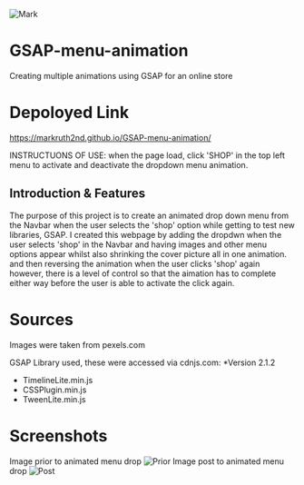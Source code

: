 ![Mark](https://img.shields.io/badge/Mark-Contributed-blueviolet)

# GSAP-menu-animation
Creating multiple animations using GSAP for an online store

# Depoloyed Link
https://markruth2nd.github.io/GSAP-menu-animation/

INSTRUCTUONS OF USE: when the page load, click 'SHOP' in the top left menu to activate and deactivate the dropdown menu animation.


## Introduction & Features

The purpose of this project is to create an animated drop down menu from the Navbar when the user selects the 'shop' option while getting to test new libraries, GSAP. I created this webpage by adding the dropdwn when the user selects 'shop' in the Navbar and having images and other menu options appear whilst also shrinking the cover picture all in one animation. and then reversing the animation when the user clicks 'shop' again however, there is a level of control so that the aimation has to complete either way before the user is able to activate the click again.


# Sources
Images were taken from pexels.com

GSAP Library used, these were accessed via cdnjs.com:
*Version 2.1.2
 - TimelineLite.min.js
 - CSSPlugin.min.js
 - TweenLite.min.js

 
# Screenshots
Image prior to animated menu drop
![Prior ](/images/prior-image.png)
Image post to animated menu drop
![Post ](/images/post-image.png)